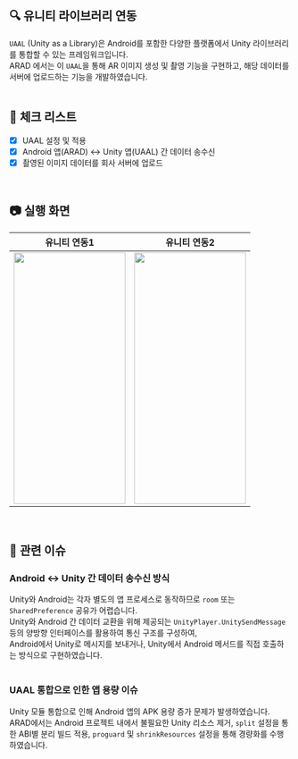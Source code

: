## 🔍 유니티 라이브러리 연동

`UAAL` (Unity as a Library)은 Android를 포함한 다양한 플랫폼에서 Unity 라이브러리를 통합할 수 있는 프레임워크입니다. <br>
ARAD 에서는 이 `UAAL`을 통해 AR 이미지 생성 및 촬영 기능을 구현하고, 해당 데이터를 서버에 업로드하는 기능을 개발하였습니다.
<br><br>

## 📝 체크 리스트
- [x] UAAL 설정 및 적용  
- [x] Android 앱(ARAD) ↔ Unity 앱(UAAL) 간 데이터 송수신  
- [x] 촬영된 이미지 데이터를 회사 서버에 업로드

<br>

## 📷 실행 화면

|   유니티 연동1  |   유니티 연동2   |
| :-------------: | :-------------: |
| <img src="https://github.com/user-attachments/assets/ea1ee3e1-5aab-4933-8fec-63f523134552" width="200" height="450"/> | <img src="https://github.com/user-attachments/assets/b0dbae5c-bf74-4764-9950-692fdb22282c" width="200" height="450"/> |

<br>

## 📮 관련 이슈

### Android ↔ Unity 간 데이터 송수신 방식
Unity와 Android는 각자 별도의 앱 프로세스로 동작하므로 `room` 또는 `SharedPreference` 공유가 어렵습니다.  
Unity와 Android 간 데이터 교환을 위해 제공되는 `UnityPlayer.UnitySendMessage` 등의 양방향 인터페이스를 활용하여 통신 구조를 구성하여,<br>
Android에서 Unity로 메시지를 보내거나, Unity에서 Android 메서드를 직접 호출하는 방식으로 구현하였습니다. <br><br>

### UAAL 통합으로 인한 앱 용량 이슈
Unity 모듈 통합으로 인해 Android 앱의 APK 용량 증가 문제가 발생하였습니다.  
ARAD에서는 Android 프로젝트 내에서 불필요한 Unity 리소스 제거, `split` 설정을 통한 ABI별 분리 빌드 적용, `proguard` 및 `shrinkResources` 설정을 통해 경량화를 수행하였습니다.
